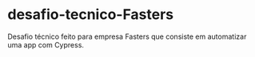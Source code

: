 # desafio-tecnico-Fasters
Desafio técnico feito para empresa Fasters que consiste em automatizar uma app com Cypress.

